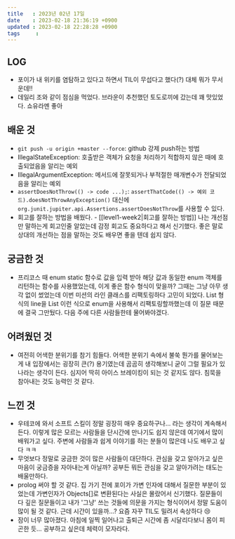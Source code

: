 ```yaml
---
title   : 2023년 02년 17일
date    : 2023-02-18 21:36:19 +0900
updated : 2023-02-18 22:28:28 +0900
tags     : 
---
```

## LOG
- 포이가 내 위키를 염탐하고 있다고 하면서 TIL이 무섭다고 했다(?) 대체 뭐가 무서운데!!
- 데일리 조와 같이 점심을 먹었다. 브라운이 추천했던 토도로끼에 갔는데 꽤 맛있었다. 쇼유라멘 좋아
## 배운 것
- `git push -u origin +master --force`: github 강제 push하는 방법
- IllegalStateException: 호출받은 객체가 요청을 처리하기 적합하지 않은 때에 호출되었음을 알리는 예외
- IllegalArgumentException: 메서드에 잘못되거나 부적절한 매개변수가 전달되었음을 알리는 예외
- `assertDoesNotThrow(() -> code ...);`: `assertThatCode(() -> 예외 코드).doesNotThrowAnyException()` 대신에 `org.junit.jupiter.api.Assertions.assertDoesNotThrow`를 사용할 수 있다.
- 회고를 잘하는 방법을 배웠다. - [[level1-week2|회고를 잘하는 방법]] 나는 개선점만 말하는게 회고인줄 알았는데 감정 회고도 중요하다고 해서 신기했다. 좋은 말로 상대의 개선하는 점을 말하는 것도 배우면 좋을 텐데 쉽지 않다.
## 궁금한 것
- 프리코스 때 enum static 함수로 값을 입력 받아 해당 값과 동일한 enum 객체를 리턴하는 함수를 사용했었는데, 이게 좋은 함수 형식이 맞을까? 그때는 그냥 아무 생각 없이 썼었는데 이번 미션의 라인 클래스를 리팩토링하다 고민이 되었다. List<Boolean> 형식의 line을 List<State> 이런 식으로 enum을 사용해서 리팩토링할까했는데 이 질문 때문에 결국 그만뒀다. 다음 주에 다른 사람들한테 물어봐야겠다.
## 어려웠던 것
- 여전히 어색한 분위기를 참기 힘들다. 어색한 분위기 속에서 불쑥 뭔가를 물어보는 게 내 입장에서는 굉장히 큰(?) 용기였는데 곰곰히 생각해보니 굳이 그럴 필요가 있나라는 생각이 든다. 심지어 딱히 아이스 브레이킹이 되는 것 같지도 않다. 침묵을 참아내는 것도 능력인 것 같다.
## 느낀 것
- 우테코에 와서 소프트 스킬이 정말 굉장히 매우 중요하구나... 라는 생각이 계속해서 든다. 이렇게 많은 모르는 사람들을 단시간에 만나기도 쉽지 않은데 여기에서 많이 배워가고 싶다. 주변에 사람들과 쉽게 이야기를 하는 분들이 많은데 나도 배우고 싶다 ㅋㅋ
- 무엇보다 정말로 궁금한 것이 많은 사람들이 대단하다. 관심을 갖고 알아가고 싶은 마음이 궁금증을 자아내는게 아닐까? 공부든 뭐든 관심을 갖고 알아가려는 태도는 배울만하다.
- prolog 써야 할 것 같다. 집 가기 전에 포이가 가변 인자에 대해서 질문한 부분이 있었는데 가변인자가 Objects[]로 변환된다는 사실은 몰랐어서 신기했다. 질문들이 다 깊은 질문들이고 내가 '그냥' 쓰는 것들에 의문을 가지는 형식이어서 정말 도움이 많이 될 것 같다. 근데 시간이 있을까...? 요즘 자꾸 TIL도 밀려서 속상하다 😢
- 잠이 너무 많아졌다. 아침에 일찍 일어나고 출퇴근 시간에 좀 시달리다보니 몸이 피곤한 듯... 공부하고 싶은데 체력이 모자라다.
